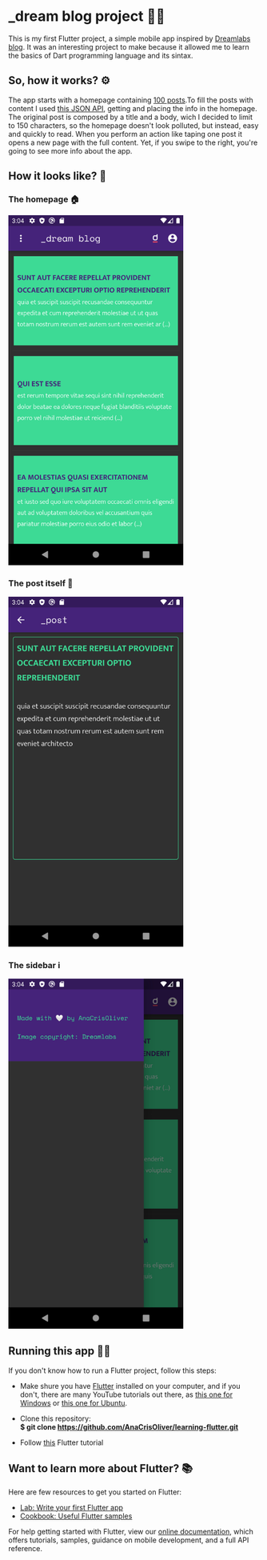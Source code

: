 # _dream blog project 👩‍💻

This is my first Flutter project, a simple mobile app inspired by [Dreamlabs blog](https://dreamlabs.com.br/blog/). It was an interesting project to make because it allowed me to learn the basics of Dart programming language and its sintax.

## So, how it works? ⚙️
The app starts with a homepage containing [100 posts](https://jsonplaceholder.typicode.com/posts).To fill the posts with content I used [this JSON API](https://jsonplaceholder.typicode.com/guide/), getting and placing the info in the homepage. The original post is composed by a title and a body, wich I decided to limit to 150 characters, so the homepage doesn't look polluted, but instead, easy and quickly to read. When you perform an action like taping one post it opens a new page with the full content. Yet, if you swipe to the right, you're going to see more info about the app.

## How it looks like? 🤳

### The homepage 🏠

<img src="./assets/prints/homepage.png" alt="drawing" width="350"/>


### The post itself 📜
<img src="./assets/prints/postdetails.png" alt="drawing" width="350"/>


### The sidebar ℹ️
<img src="./assets/prints/sidebar.png" alt="drawing" width="350"/>


## Running this app 🏃‍♀️
If you don't know how to run a Flutter project, follow this steps: </br>

 - Make shure you have [Flutter](https://flutter.dev/docs/get-started/install) installed on your computer, and if you don't, there are many YouTube tutorials out there, as [this one for Windows](https://www.youtube.com/watch?v=T9LdScRVhv8) or [this one for Ubuntu](https://www.youtube.com/watch?v=cYB_I6pPHiQ). 

 - Clone this repository: </br>
**$ git clone https://github.com/AnaCrisOliver/learning-flutter.git**

 - Follow [this](https://flutter.dev/docs/get-started/test-drive?tab=androidstudio) Flutter tutorial </br>

## Want to learn more about Flutter? 📚
Here are few resources to get you started on Flutter:

- [Lab: Write your first Flutter app](https://flutter.dev/docs/get-started/codelab)
- [Cookbook: Useful Flutter samples](https://flutter.dev/docs/cookbook)

For help getting started with Flutter, view our
[online documentation](https://flutter.dev/docs), which offers tutorials,
samples, guidance on mobile development, and a full API reference.
